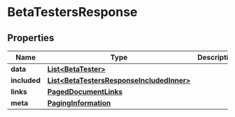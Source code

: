 

# BetaTestersResponse


## Properties

| Name | Type | Description | Notes |
|------------ | ------------- | ------------- | -------------|
|**data** | [**List&lt;BetaTester&gt;**](BetaTester.md) |  |  |
|**included** | [**List&lt;BetaTestersResponseIncludedInner&gt;**](BetaTestersResponseIncludedInner.md) |  |  [optional] |
|**links** | [**PagedDocumentLinks**](PagedDocumentLinks.md) |  |  |
|**meta** | [**PagingInformation**](PagingInformation.md) |  |  [optional] |



